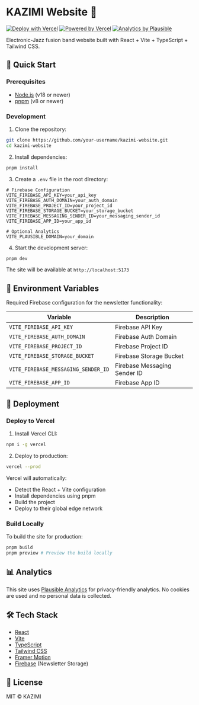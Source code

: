 # KAZIMI Website 🎵

[![Deploy with Vercel](https://vercel.com/button)](https://vercel.com/new/clone?repository-url=https%3A%2F%2Fgithub.com%2Fyour-username%2Fkazimi-website)
[![Powered by Vercel](https://img.shields.io/badge/Powered%20by-Vercel-black.svg?style=flat-square)](https://vercel.com)
[![Analytics by Plausible](https://img.shields.io/badge/Analytics%20by-Plausible-green.svg?style=flat-square)](https://plausible.io)

Electronic-Jazz fusion band website built with React + Vite + TypeScript + Tailwind CSS.

## 🚀 Quick Start

### Prerequisites

- [Node.js](https://nodejs.org/) (v18 or newer)
- [pnpm](https://pnpm.io/) (v8 or newer)

### Development

1. Clone the repository:
```bash
git clone https://github.com/your-username/kazimi-website.git
cd kazimi-website
```

2. Install dependencies:
```bash
pnpm install
```

3. Create a `.env` file in the root directory:
```env
# Firebase Configuration
VITE_FIREBASE_API_KEY=your_api_key
VITE_FIREBASE_AUTH_DOMAIN=your_auth_domain
VITE_FIREBASE_PROJECT_ID=your_project_id
VITE_FIREBASE_STORAGE_BUCKET=your_storage_bucket
VITE_FIREBASE_MESSAGING_SENDER_ID=your_messaging_sender_id
VITE_FIREBASE_APP_ID=your_app_id

# Optional Analytics
VITE_PLAUSIBLE_DOMAIN=your_domain
```

4. Start the development server:
```bash
pnpm dev
```

The site will be available at `http://localhost:5173`

## 🔧 Environment Variables

Required Firebase configuration for the newsletter functionality:

| Variable | Description |
|----------|-------------|
| `VITE_FIREBASE_API_KEY` | Firebase API Key |
| `VITE_FIREBASE_AUTH_DOMAIN` | Firebase Auth Domain |
| `VITE_FIREBASE_PROJECT_ID` | Firebase Project ID |
| `VITE_FIREBASE_STORAGE_BUCKET` | Firebase Storage Bucket |
| `VITE_FIREBASE_MESSAGING_SENDER_ID` | Firebase Messaging Sender ID |
| `VITE_FIREBASE_APP_ID` | Firebase App ID |

## 🚀 Deployment

### Deploy to Vercel

1. Install Vercel CLI:
```bash
npm i -g vercel
```

2. Deploy to production:
```bash
vercel --prod
```

Vercel will automatically:
- Detect the React + Vite configuration
- Install dependencies using pnpm
- Build the project
- Deploy to their global edge network

### Build Locally

To build the site for production:
```bash
pnpm build
pnpm preview # Preview the build locally
```

## 📊 Analytics

This site uses [Plausible Analytics](https://plausible.io) for privacy-friendly analytics. No cookies are used and no personal data is collected.

## 🛠 Tech Stack

- [React](https://react.dev/)
- [Vite](https://vitejs.dev/)
- [TypeScript](https://www.typescriptlang.org/)
- [Tailwind CSS](https://tailwindcss.com/)
- [Framer Motion](https://www.framer.com/motion/)
- [Firebase](https://firebase.google.com/) (Newsletter Storage)

## 📝 License

MIT © KAZIMI

